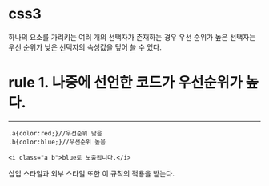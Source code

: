 # css3

하나의 요소를 가리키는 여러 개의 선택자가 존재하는 경우 우선 순위가 높은 선택자는 우선 순위가 낮은 선택자의 속성값을 덮어 쓸 수 있다.

# rule 1. 나중에 선언한 코드가 우선순위가 높다.

---

    .a{color:red;}//우선순위 낮음
    .b{color:blue;}//우선순위 높음
    
    <i class="a b">blue로 노출됩니다.</i>

삽입 스타일과 외부 스타일 또한 이 규칙의 적용을 받는다. <style>과 <link> 중 나중에 선언한 코드의 우선순위가 더 높다.

    //삽입 스타일
    <style>
    	.a{color:red;}//우선순위 낮음
    </style>
    
    //외부 스타일
    <link rel="stylesheet" href="main.css">
    	//main.css
    	. b{clolr:blue;}//우선순위 높음
    
    <i class="a b">blue로 노출됩니다.</i>

삽입 스타일은 외부 스타일보다 항상 나중에 선언 하는 것을 강력하게 권장한다.

# rule 2. rule2는 rule1보다 우선 순위가 높다.

---

    1. 인라인 스타일 //구체성이 가장 높다.
    2. 아이디 선택자 //구체성이 두 번째 높다.
    3. 클래스, 가상 클래스, 속성 선택자 //구체성이 세 번째 높다.
    4. 타입, 가상요소 선택자 //구체성이 네번째 높다.

우선순위를 고려하여 나중에 선언한 선택자라도, 구체성 점수가 낮으면 앞서 작성한 선택자보다 우선 순위에서 밀리게 된다.

선택자 구체성 점소를 계산하는 공식은 다음과 같다.

선택자에서 구체성을 발견할 때 마다 아래 칸에 1을 더한다.

|0|0(a)|0(b)|0(c)|
|------|---|---|---|
|인라인 스타일|아이디 선택자(#test)|클래스(.test),<br/>가상 클래스(:checked,:disabled,:target,:not ...),<br/>속성 선택자([attribute],[attribute="value"]...)<br/>|타입(h1,p,div,span...),<br/>가상 요소 선택자(::before,::after)|


특정 선택자의 구체성 점수가 1000이라면 구체성 점수가 0000~0999인 선택자 보다 우선 순위가 높다.

    *               /* a=0 b=0 c=0 -> specificity =   0 */
    LI              /* a=0 b=0 c=1 {타입(LI)} -> specificity =   1 */
    UL LI           /* a=0 b=0 c=2 {타입(UL) + 타입(LI)} -> specificity =   2 */
    UL OL+LI        /* a=0 b=0 c=3 {타입(UL) + 타입(OL) + 타입(LI)}-> specificity =   3 */
    H1 + *[REL=up]  /* a=0 b=1{속성 선택자([REL=up])} c=1{타입(H1)} -> specificity =  11 */
    UL OL LI.red    /* a=0 b=1{클래스(.red)} c=3{타입(UL) + 타입(OL) + 타입(LI)} -> specificity =  13 */
    LI.red.level    /* a=0 b=2{클래스(.red) + 클래스(.level)} c=1{타입(LI)}-> specificity =  21 */
    #x34y           /* a=1{아이디(#x34y)} b=0 c=0 -> specificity = 100 */
    #s12:not(FOO)   /* a=1{아이디(#s12)} b=0 c=1{부정 가상 클래스(:not())} -> specificity = 101 */

부정 가상 클래스{:not(X)}는 다른 요소들과 마찬가지로 점수가 매겨 지지만, 부정 가상 클래스 자체는 가상 클래스로서 점수가 매겨지지는 않습니다.

This guide is based on 

- [https://github.com/feross/standard](https://www.w3.org/TR/selectors-3/#specificity)
- [https://www.slideshare.net/wsconf/css-selectors-in-html-wsconf-seoul-2016/1](https://www.slideshare.net/wsconf/css-selectors-in-html-wsconf-seoul-2016/1)
